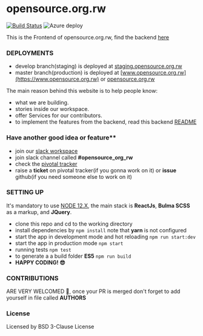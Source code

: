 # opensource.org.rw
[![Build Status](https://dev.azure.com/urbainishimwe/opensource.org.rw/_apis/build/status/rwandaopensource.opensource.org.rw?branchName=develop)](https://dev.azure.com/urbainishimwe/opensource.org.rw/_build/latest?definitionId=5&branchName=develop)
![Azure deploy](https://github.com/rwandaopensource/opensource.org.rw/workflows/Build%20and%20deploy%20Node.js%20app%20to%20Azure%20Web%20App%20-%20ros-frontend(staging)/badge.svg?branch=develop)

This is the Frontend of opensource.org.rw, find the backend [here](https://github.com/rwandaopensource/backend.opensource.org.rw)

### DEPLOYMENTS
- develop branch(staging) is deployed at [staging.opensource.org.rw](https://staging.opensource.org.rw)
- master branch(production) is deployed at [www.opensource.org.rw](https://www.opensource.org.rw) or [opensource.org.rw](https://opensource.org.rw)


The main reason behind this website is to help people know:
- what we are building.
- stories inside our workspace.
- offer Services for our contributors.
- to implement the features from the backend, read this backend [README](https://github.com/rwandaopensource/backend.opensource.org.rw#readme)


### Have another good idea or feature**
- join our [slack workspace](http://bit.ly/2VmpgVp)
- join slack channel called **#opensource_org_rw**
- check the [pivotal tracker](https://www.pivotaltracker.com/n/projects/2437162)
- raise a **ticket** on pivotal tracker(if you gonna work on it) or **issue** github(if you need someone else to work on it)

### SETTING UP
It's mandatory to use [NODE 12.X](https://nodejs.org/en/download/current/), the main stack is **ReactJs**, **Bulma SCSS** as a markup, and **JQuery**.

- clone this repo and cd to the working directory
- install dependencies by `npm install` note that **yarn** is not configured
- start the app in development mode and hot reloading `npm run start:dev` 
- start the app in production mode `npm start`
- running tests `npm test`
- to generate a a build folder **ES5** `npm run build`
- **HAPPY CODING! 😎**

### CONTRIBUTIONS
ARE VERY WELCOMED 🙏, once your PR is merged don't forget to add yourself in file called **AUTHORS**

### License
Licensed by BSD 3-Clause License

